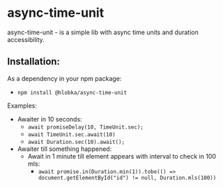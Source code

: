 # async-time-unit
async-time-unit - is a simple lib with async time units and duration accessibility.

## Installation:
As a dependency in your npm package:
- `npm install @hlobka/async-time-unit`

Examples:
- Awaiter in 10 seconds:
  - `await promiseDelay(10, TimeUnit.sec);`
  - `await TimeUnit.sec.await(10)`
  - `await Duration.sec(10).await();`
- Awaiter till something happened:
  - Await in 1 minute till element appears with interval to check in 100 mls:
    - `await promise.in(Duration.min(1)).tobe(() => document.getElementById("id") != null, Duration.mls(100))`
